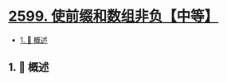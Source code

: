# [2599. 使前缀和数组非负【中等】](https://github.com/Tdahuyou/TNotes.leetcode/tree/main/notes/2599.%20%E4%BD%BF%E5%89%8D%E7%BC%80%E5%92%8C%E6%95%B0%E7%BB%84%E9%9D%9E%E8%B4%9F%E3%80%90%E4%B8%AD%E7%AD%89%E3%80%91)

<!-- region:toc -->

- [1. 📝 概述](#1--概述)

<!-- endregion:toc -->

## 1. 📝 概述
